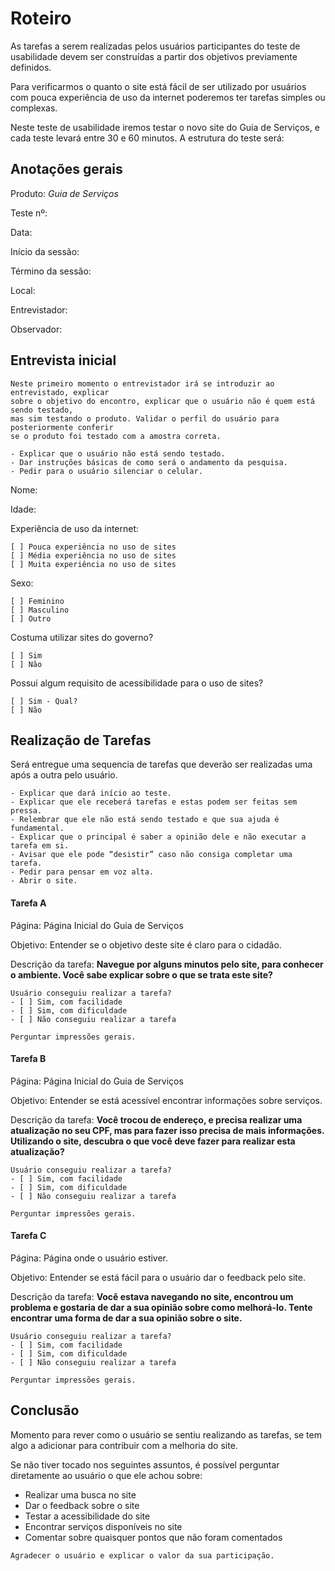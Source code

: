 # Roteiro
As tarefas a serem realizadas pelos usuários participantes do teste de usabilidade devem ser construídas a partir dos objetivos previamente definidos. 

Para verificarmos o quanto o site está fácil de ser utilizado por usuários com pouca experiência de uso da internet poderemos ter tarefas simples ou complexas. 

Neste teste de usabilidade iremos testar o novo site do Guia de Serviços, e cada teste levará entre 30 e 60 minutos. A estrutura do teste será:


## Anotações gerais

Produto: *Guia de Serviços*

Teste nº:

Data: 

Início da sessão:          

Término da sessão:          

Local: 

Entrevistador:

Observador:


## Entrevista inicial

```
Neste primeiro momento o entrevistador irá se introduzir ao entrevistado, explicar
sobre o objetivo do encontro, explicar que o usuário não é quem está sendo testado,
mas sim testando o produto. Validar o perfil do usuário para posteriormente conferir 
se o produto foi testado com a amostra correta. 

- Explicar que o usuário não está sendo testado.
- Dar instruções básicas de como será o andamento da pesquisa.
- Pedir para o usuário silenciar o celular.
```

Nome:

Idade: 

Experiência de uso da internet:
```
[ ] Pouca experiência no uso de sites
[ ] Média experiência no uso de sites
[ ] Muita experiência no uso de sites
```

Sexo: 
```
[ ] Feminino
[ ] Masculino
[ ] Outro
```

Costuma utilizar sites do governo?
```
[ ] Sim 
[ ] Não
```

Possui algum requisito de acessibilidade para o uso de sites?
```
[ ] Sim - Qual?
[ ] Não
```


## Realização de Tarefas
Será entregue uma sequencia de tarefas que deverão ser realizadas uma após a outra pelo usuário.

```
- Explicar que dará início ao teste.
- Explicar que ele receberá tarefas e estas podem ser feitas sem pressa.
- Relembrar que ele não está sendo testado e que sua ajuda é fundamental.
- Explicar que o principal é saber a opinião dele e não executar a tarefa em si.
- Avisar que ele pode “desistir” caso não consiga completar uma tarefa.
- Pedir para pensar em voz alta.
- Abrir o site.
```


#### Tarefa A
Página: Página Inicial do Guia de Serviços

Objetivo: Entender se o objetivo deste site é claro para o cidadão.

Descrição da tarefa: **Navegue por alguns minutos pelo site, para conhecer o ambiente. Você sabe explicar sobre o que se trata este site?**


```
Usuário conseguiu realizar a tarefa?
- [ ] Sim, com facilidade
- [ ] Sim, com dificuldade
- [ ] Não conseguiu realizar a tarefa
```

```
Perguntar impressões gerais.
```


#### Tarefa B
Página: Página Inicial do Guia de Serviços

Objetivo: Entender se está acessível encontrar informações sobre serviços.

Descrição da tarefa: **Você trocou de endereço, e precisa realizar uma atualização no seu CPF, mas para fazer isso precisa de mais informações. Utilizando o site, descubra o que você deve fazer para realizar esta atualização?**

```
Usuário conseguiu realizar a tarefa?
- [ ] Sim, com facilidade
- [ ] Sim, com dificuldade
- [ ] Não conseguiu realizar a tarefa
```

```
Perguntar impressões gerais.
```


#### Tarefa C
Página: Página onde o usuário estiver.

Objetivo: Entender se está fácil para o usuário dar o feedback pelo site.

Descrição da tarefa: **Você estava navegando no site, encontrou um problema e gostaria de dar a sua opinião sobre como melhorá-lo. Tente encontrar uma forma de dar a sua opinião sobre o site.**

```
Usuário conseguiu realizar a tarefa?
- [ ] Sim, com facilidade
- [ ] Sim, com dificuldade
- [ ] Não conseguiu realizar a tarefa
```

```
Perguntar impressões gerais.
```

## Conclusão
Momento para rever como o usuário se sentiu realizando as tarefas, se tem algo a adicionar para contribuir com a melhoria do site.

Se não tiver tocado nos seguintes assuntos, é possível perguntar diretamente ao usuário o que ele achou sobre:

- Realizar uma busca no site
- Dar o feedback sobre o site
- Testar a acessibilidade do site
- Encontrar serviços disponíveis no site
- Comentar sobre quaisquer pontos que não foram comentados


```
Agradecer o usuário e explicar o valor da sua participação.
```